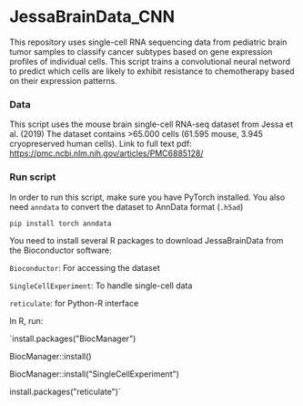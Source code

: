 # JessaBrainData_CNN

This repository uses single-cell RNA sequencing data from pediatric brain tumor samples to classify cancer subtypes based on gene expression profiles of individual cells.
This script trains a convolutional neural netword to predict which cells are likely to exhibit resistance to chemotherapy based on their expression patterns.

### Data
This script uses the mouse brain single-cell RNA-seq dataset from Jessa et al. (2019)
The dataset contains >65.000 cells (61.595 mouse, 3.945 cryopreserved human cells). 
Link to full text pdf: https://pmc.ncbi.nlm.nih.gov/articles/PMC6885128/

### Run script
In order to run this script, make sure you have PyTorch installed. You also need `anndata` to convert the dataset to AnnData format (`.h5ad`)

`
pip install torch anndata
`

You need to install several R packages to download JessaBrainData from the Bioconductor software:

`Bioconductor`: For accessing the dataset

`SingleCellExperiment`: To handle single-cell data

`reticulate`: for Python-R interface

In R, run:

`install.packages("BiocManager")

BiocManager::install()

BiocManager::install("SingleCellExperiment")

install.packages("reticulate")`

